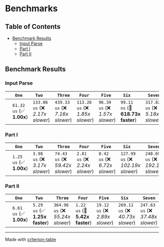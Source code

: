 # Benchmarks

## Table of Contents

- [Benchmark Results](#benchmark-results)
    - [Input Parse ](#input-parse-)
    - [Part I ](#part-i-)
    - [Part II ](#part-ii-)

## Benchmark Results

### Input Parse 

|        | ` One`                   | ` Two`                           | ` Three`                         | ` Four`                          | ` Five`                         | ` Six`                            | ` Seven`                         | ` Eight`                         |
|:-------|:-------------------------|:---------------------------------|:---------------------------------|:---------------------------------|:--------------------------------|:----------------------------------|:---------------------------------|:-------------------------------- |
|        | `61.32 us` (✅ **1.00x**) | `133.06 us` (❌ *2.17x slower*)   | `439.33 us` (❌ *7.16x slower*)   | `113.26 us` (❌ *1.85x slower*)   | `96.39 us` (❌ *1.57x slower*)   | `99.11 ns` (🚀 **618.73x faster**) | `317.82 us` (❌ *5.18x slower*)   | `69.52 us` (❌ *1.13x slower*)    |

### Part I 

|        | ` One`                  | ` Two`                         | ` Three`                         | ` Four`                        | ` Five`                        | ` Six`                             | ` Seven`                           | ` Eight`                            |
|:-------|:------------------------|:-------------------------------|:---------------------------------|:-------------------------------|:-------------------------------|:-----------------------------------|:-----------------------------------|:----------------------------------- |
|        | `1.25 us` (✅ **1.00x**) | `3.98 us` (❌ *3.17x slower*)   | `74.43 us` (❌ *59.42x slower*)   | `2.81 us` (❌ *2.24x slower*)   | `8.42 us` (❌ *6.72x slower*)   | `127.99 us` (❌ *102.19x slower*)   | `240.69 us` (❌ *192.16x slower*)   | `523.14 us` (❌ *417.66x slower*)    |

### Part II 

|        | ` One`                  | ` Two`                         | ` Three`                          | ` Four`                        | ` Five`                         | ` Six`                            | ` Seven`                          | ` Eight`                           |
|:-------|:------------------------|:-------------------------------|:----------------------------------|:-------------------------------|:--------------------------------|:----------------------------------|:----------------------------------|:---------------------------------- |
|        | `6.61 us` (✅ **1.00x**) | `5.29 us` (✅ **1.25x faster**) | `364.96 us` (❌ *55.24x slower*)   | `1.22 us` (🚀 **5.42x faster**) | `19.12 us` (❌ *2.89x slower*)   | `269.11 us` (❌ *40.73x slower*)   | `247.63 us` (❌ *37.48x slower*)   | `1.61 ns` (🚀 **4112.69x faster**)  |

---
Made with [criterion-table](https://github.com/nu11ptr/criterion-table)

